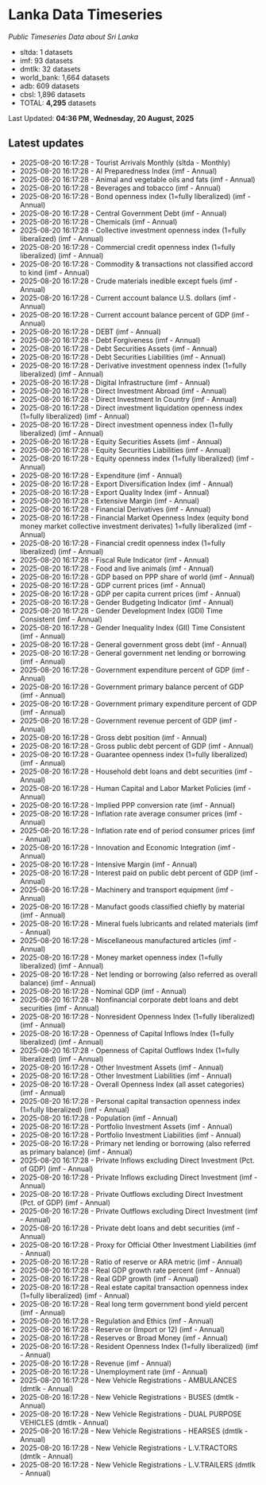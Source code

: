 # Lanka Data Timeseries
*Public Timeseries Data about Sri Lanka*

* sltda: 1 datasets
* imf: 93 datasets
* dmtlk: 32 datasets
* world_bank: 1,664 datasets
* adb: 609 datasets
* cbsl: 1,896 datasets
* TOTAL: **4,295** datasets

Last Updated: **04:36 PM, Wednesday, 20 August, 2025**

## Latest updates

* 2025-08-20 16:17:28 - Tourist Arrivals Monthly (sltda - Monthly)
* 2025-08-20 16:17:28 - AI Preparedness Index (imf - Annual)
* 2025-08-20 16:17:28 - Animal and vegetable oils and fats (imf - Annual)
* 2025-08-20 16:17:28 - Beverages and tobacco (imf - Annual)
* 2025-08-20 16:17:28 - Bond openness index (1=fully liberalized) (imf - Annual)
* 2025-08-20 16:17:28 - Central Government Debt (imf - Annual)
* 2025-08-20 16:17:28 - Chemicals (imf - Annual)
* 2025-08-20 16:17:28 - Collective investment openness index (1=fully liberalized) (imf - Annual)
* 2025-08-20 16:17:28 - Commercial credit openness index (1=fully liberalized) (imf - Annual)
* 2025-08-20 16:17:28 - Commodity & transactions not classified accord to kind (imf - Annual)
* 2025-08-20 16:17:28 - Crude materials inedible except fuels (imf - Annual)
* 2025-08-20 16:17:28 - Current account balance U.S. dollars (imf - Annual)
* 2025-08-20 16:17:28 - Current account balance percent of GDP (imf - Annual)
* 2025-08-20 16:17:28 - DEBT (imf - Annual)
* 2025-08-20 16:17:28 - Debt Forgiveness (imf - Annual)
* 2025-08-20 16:17:28 - Debt Securities Assets (imf - Annual)
* 2025-08-20 16:17:28 - Debt Securities Liabilities (imf - Annual)
* 2025-08-20 16:17:28 - Derivative investment openness index (1=fully liberalized) (imf - Annual)
* 2025-08-20 16:17:28 - Digital Infrastructure (imf - Annual)
* 2025-08-20 16:17:28 - Direct Investment Abroad (imf - Annual)
* 2025-08-20 16:17:28 - Direct Investment In Country (imf - Annual)
* 2025-08-20 16:17:28 - Direct investment liquidation openness index (1=fully liberalized) (imf - Annual)
* 2025-08-20 16:17:28 - Direct investment openness index (1=fully liberalized) (imf - Annual)
* 2025-08-20 16:17:28 - Equity Securities Assets (imf - Annual)
* 2025-08-20 16:17:28 - Equity Securities Liabilities (imf - Annual)
* 2025-08-20 16:17:28 - Equity openness index (1=fully liberalized) (imf - Annual)
* 2025-08-20 16:17:28 - Expenditure (imf - Annual)
* 2025-08-20 16:17:28 - Export Diversification Index (imf - Annual)
* 2025-08-20 16:17:28 - Export Quality Index (imf - Annual)
* 2025-08-20 16:17:28 - Extensive Margin (imf - Annual)
* 2025-08-20 16:17:28 - Financial Derivatives (imf - Annual)
* 2025-08-20 16:17:28 - Financial Market Openness Index (equity bond money market collective investment derivates) 1=fully liberalized (imf - Annual)
* 2025-08-20 16:17:28 - Financial credit openness index (1=fully liberalized) (imf - Annual)
* 2025-08-20 16:17:28 - Fiscal Rule Indicator (imf - Annual)
* 2025-08-20 16:17:28 - Food and live animals (imf - Annual)
* 2025-08-20 16:17:28 - GDP based on PPP share of world (imf - Annual)
* 2025-08-20 16:17:28 - GDP current prices (imf - Annual)
* 2025-08-20 16:17:28 - GDP per capita current prices (imf - Annual)
* 2025-08-20 16:17:28 - Gender Budgeting Indicator (imf - Annual)
* 2025-08-20 16:17:28 - Gender Development Index (GDI) Time Consistent (imf - Annual)
* 2025-08-20 16:17:28 - Gender Inequality Index (GII) Time Consistent (imf - Annual)
* 2025-08-20 16:17:28 - General government gross debt (imf - Annual)
* 2025-08-20 16:17:28 - General government net lending or borrowing (imf - Annual)
* 2025-08-20 16:17:28 - Government expenditure percent of GDP (imf - Annual)
* 2025-08-20 16:17:28 - Government primary balance percent of GDP (imf - Annual)
* 2025-08-20 16:17:28 - Government primary expenditure percent of GDP (imf - Annual)
* 2025-08-20 16:17:28 - Government revenue percent of GDP (imf - Annual)
* 2025-08-20 16:17:28 - Gross debt position (imf - Annual)
* 2025-08-20 16:17:28 - Gross public debt percent of GDP (imf - Annual)
* 2025-08-20 16:17:28 - Guarantee openness index (1=fully liberalized) (imf - Annual)
* 2025-08-20 16:17:28 - Household debt loans and debt securities (imf - Annual)
* 2025-08-20 16:17:28 - Human Capital and Labor Market Policies (imf - Annual)
* 2025-08-20 16:17:28 - Implied PPP conversion rate (imf - Annual)
* 2025-08-20 16:17:28 - Inflation rate average consumer prices (imf - Annual)
* 2025-08-20 16:17:28 - Inflation rate end of period consumer prices (imf - Annual)
* 2025-08-20 16:17:28 - Innovation and Economic Integration (imf - Annual)
* 2025-08-20 16:17:28 - Intensive Margin (imf - Annual)
* 2025-08-20 16:17:28 - Interest paid on public debt percent of GDP (imf - Annual)
* 2025-08-20 16:17:28 - Machinery and transport equipment (imf - Annual)
* 2025-08-20 16:17:28 - Manufact goods classified chiefly by material (imf - Annual)
* 2025-08-20 16:17:28 - Mineral fuels lubricants and related materials (imf - Annual)
* 2025-08-20 16:17:28 - Miscellaneous manufactured articles (imf - Annual)
* 2025-08-20 16:17:28 - Money market openness index (1=fully liberalized) (imf - Annual)
* 2025-08-20 16:17:28 - Net lending or borrowing (also referred as overall balance) (imf - Annual)
* 2025-08-20 16:17:28 - Nominal GDP (imf - Annual)
* 2025-08-20 16:17:28 - Nonfinancial corporate debt loans and debt securities (imf - Annual)
* 2025-08-20 16:17:28 - Nonresident Openness Index (1=fully liberalized) (imf - Annual)
* 2025-08-20 16:17:28 - Openness of Capital Inflows Index (1=fully liberalized) (imf - Annual)
* 2025-08-20 16:17:28 - Openness of Capital Outflows Index (1=fully liberalized) (imf - Annual)
* 2025-08-20 16:17:28 - Other Investment Assets (imf - Annual)
* 2025-08-20 16:17:28 - Other Investment Liabilities (imf - Annual)
* 2025-08-20 16:17:28 - Overall Openness Index (all asset categories) (imf - Annual)
* 2025-08-20 16:17:28 - Personal capital transaction openness index (1=fully liberalized) (imf - Annual)
* 2025-08-20 16:17:28 - Population (imf - Annual)
* 2025-08-20 16:17:28 - Portfolio Investment Assets (imf - Annual)
* 2025-08-20 16:17:28 - Portfolio Investment Liabilities (imf - Annual)
* 2025-08-20 16:17:28 - Primary net lending or borrowing (also referred as primary balance) (imf - Annual)
* 2025-08-20 16:17:28 - Private Inflows excluding Direct Investment (Pct. of GDP) (imf - Annual)
* 2025-08-20 16:17:28 - Private Inflows excluding Direct Investment (imf - Annual)
* 2025-08-20 16:17:28 - Private Outflows excluding Direct Investment (Pct. of GDP) (imf - Annual)
* 2025-08-20 16:17:28 - Private Outflows excluding Direct Investment (imf - Annual)
* 2025-08-20 16:17:28 - Private debt loans and debt securities (imf - Annual)
* 2025-08-20 16:17:28 - Proxy for Official Other Investment Liabilities (imf - Annual)
* 2025-08-20 16:17:28 - Ratio of reserve or ARA metric (imf - Annual)
* 2025-08-20 16:17:28 - Real GDP growth rate percent (imf - Annual)
* 2025-08-20 16:17:28 - Real GDP growth (imf - Annual)
* 2025-08-20 16:17:28 - Real estate capital transaction openness index (1=fully liberalized) (imf - Annual)
* 2025-08-20 16:17:28 - Real long term government bond yield percent (imf - Annual)
* 2025-08-20 16:17:28 - Regulation and Ethics (imf - Annual)
* 2025-08-20 16:17:28 - Reserve or (Import or 12) (imf - Annual)
* 2025-08-20 16:17:28 - Reserves or Broad Money (imf - Annual)
* 2025-08-20 16:17:28 - Resident Openness Index (1=fully liberalized) (imf - Annual)
* 2025-08-20 16:17:28 - Revenue (imf - Annual)
* 2025-08-20 16:17:28 - Unemployment rate (imf - Annual)
* 2025-08-20 16:17:28 - New Vehicle Registrations - AMBULANCES (dmtlk - Annual)
* 2025-08-20 16:17:28 - New Vehicle Registrations - BUSES (dmtlk - Annual)
* 2025-08-20 16:17:28 - New Vehicle Registrations - DUAL PURPOSE VEHICLES (dmtlk - Annual)
* 2025-08-20 16:17:28 - New Vehicle Registrations - HEARSES (dmtlk - Annual)
* 2025-08-20 16:17:28 - New Vehicle Registrations - L.V.TRACTORS (dmtlk - Annual)
* 2025-08-20 16:17:28 - New Vehicle Registrations - L.V.TRAILERS (dmtlk - Annual)